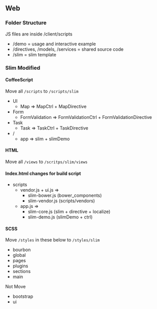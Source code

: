 ## Web

### Folder Structure 

JS files are inside /client/scripts
- /demo = usage and interactive example
- /directives, /models, /services = shared source code
- /slim = slim template

### Slim Modified
#### CoffeeScript

Move all `/scripts` to `/scripts/slim`

- UI
  - Map => MapCtrl + MapDirective
- Form
  - FormValidation => FormValidationCtrl + FormValidationDirective
- Task
  - Task => TaskCtrl + TaskDirective
- / 
  - app => slim + slimDemo

#### HTML

Move all `/views` to `/scritps/slim/views`

#### Index.html changes for build script

- scripts
  - vendor.js + ui.js =>
    - slim-bower.js (bower_components)
    - slim-vendor.js (scripts/vendors)
  - app.js => 
    - slim-core.js (slim + directive + localize)
    - slim-demo.js (slimDemo + ctrl)

#### SCSS

Move `/styles` in these below to `/styles/slim`
- bourbon
- global
- pages
- plugins
- sections
- main

Not Move
- bootstrap
- ui



